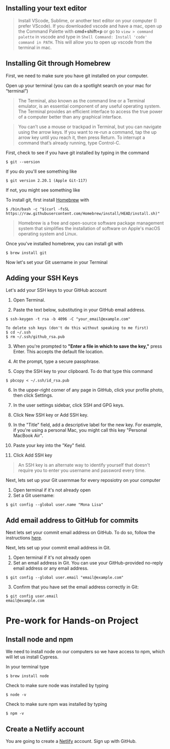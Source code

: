 ## Installing your text editor
> Install VScode, Sublime, or another text editor on your computer (I prefer VScode). If you downloaded vscode and have a mac, open up the Command Palette with **cmd+shift+p** or go to ```view > command palette``` in vscode and type in ```Shell Command: Install 'code' command in PATH```. This will allow you to open up vscode from the terminal in mac.

## Installing Git through Homebrew
First, we need to make sure you have git installed on your computer.

Open up your terminal (you can do a spotlight search on your mac for “terminal”)

>The Terminal, also known as the command line or a Terminal emulator, is an essential component of any useful operating system. The Terminal provides an efficient interface to access the true power of a computer better than any graphical interface.

>You can’t use a mouse or trackpad in Terminal, but you can navigate using the arrow keys. If you want to re-run a command, tap the up arrow key until you reach it, then press Return. To interrupt a command that’s already running, type Control-C.

First, check to see if you have git installed by typing in the command 

    $ git --version

If you do you'll see something like

    $ git version 2.20.1 (Apple Git-117)

If not, you might see something like

To install git, first install [Homebrew](https://brew.sh/) with 

    $ /bin/bash -c "$(curl -fsSL https://raw.githubusercontent.com/Homebrew/install/HEAD/install.sh)"

> Homebrew is a free and open-source software package management system that simplifies the installation of software on Apple's macOS operating system and Linux.

Once you've installed homebrew, you can install git with
    
    $ brew install git

Now let's set your Git username in your Terminal


## Adding your SSH Keys
Let's add your SSH keys to your GitHub account


1. Open Terminal.

2. Paste the text below, substituting in your GitHub email address.
```
$ ssh-keygen -t rsa -b 4096 -C "your_email@example.com"
    
To delete ssh keys (don't do this without speaking to me first)
$ cd ~/.ssh
$ rm ~/.ssh/github_rsa.pub
```
3. When you're prompted to **"Enter a file in which to save the key,"** press Enter. This accepts the default file location.

4. At the prompt, type a secure passphrase.

5. Copy the SSH key to your clipboard. To do that type this command
```
$ pbcopy < ~/.ssh/id_rsa.pub
```

6. In the upper-right corner of any page in GitHub, click your profile photo, then click Settings.

7. In the user settings sidebar, click SSH and GPG keys.

8. Click New SSH key or Add SSH key.

9. In the "Title" field, add a descriptive label for the new key. For example, if you're using a personal Mac, you might call this key "Personal MacBook Air".

10. Paste your key into the "Key" field.

11. Click Add SSH key

> An SSH key is an alternate way to identify yourself that doesn't require you to enter you username and password every time.

Next, lets set up your Git usernmae for every reposiotry on your computer

1. Open terminal if it's not already open
2. Set a Git username:
````
$ git config --global user.name "Mona Lisa"
````
## Add email address to GitHub for commits
Next lets set your commit email address on GitHub. To do so, follow the instructions [here](https://docs.github.com/en/free-pro-team@latest/github/setting-up-and-managing-your-github-user-account/setting-your-commit-email-address#setting-your-commit-email-address-on-github).

Next, lets set up your commit email address in Git. 

1. Open terminal if it's not already open
2. Set an email address in Git. You can use your GitHub-provided no-reply email address or any email address.
````
$ git config --global user.email "email@example.com"
````
3. Confirm that you have set the email address correctly in Git:
```
$ git config user.email
email@example.com
```

# Pre-work for Hands-on Project

<h2> Install node and npm </h2> 

We need to install node on our computers so we have access to npm, which will let us install Cypress. 

In your terminal type

    $ brew install node

Check to make sure node was installed by typing

    $ node -v

Check to make sure npm was installed by typing

    $ npm -v

<h2> Create a Netlify account </h2>

You are going to create a [Netlify](https://www.netlify.com/) account. Sign up with GitHub.

